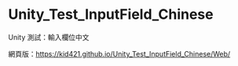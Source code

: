 # Unity_Test_InputField_Chinese
 Unity 測試：輸入欄位中文

網頁版：https://kid421.github.io/Unity_Test_InputField_Chinese/Web/